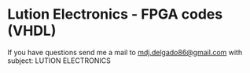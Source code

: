 # Lution Electronics - FPGA codes (VHDL)
If you have questions send me a mail to mdj.delgado86@gmail.com with subject: LUTION ELECTRONICS
